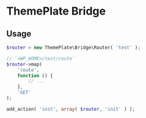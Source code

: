 # ThemePlate Bridge

## Usage

```php
$router = new ThemePlate\Bridge\Router( 'test' );

// `<WP_HOME>/test/route`
$router->map(
	'route',
	function () {
		// ...
	},
	'GET'
);

add_action( 'init', array( $router, 'init' ) );
```

